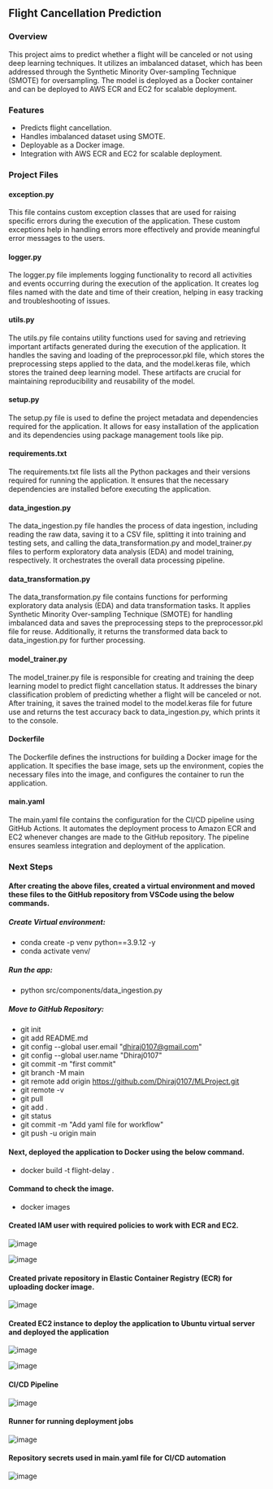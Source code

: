 ## Flight Cancellation Prediction


### Overview

This project aims to predict whether a flight will be canceled or not using deep learning techniques. It utilizes an imbalanced dataset, which has been addressed through the Synthetic Minority Over-sampling Technique (SMOTE) for oversampling. The model is deployed as a Docker container and can be deployed to AWS ECR and EC2 for scalable deployment.


### Features

- Predicts flight cancellation.
- Handles imbalanced dataset using SMOTE.
- Deployable as a Docker image.
- Integration with AWS ECR and EC2 for scalable deployment.


### Project Files

#### exception.py

This file contains custom exception classes that are used for raising specific errors during the execution of the application. These custom exceptions help in handling errors more effectively and provide meaningful error messages to the users.

#### logger.py

The logger.py file implements logging functionality to record all activities and events occurring during the execution of the application. It creates log files named with the date and time of their creation, helping in easy tracking and troubleshooting of issues.

#### utils.py

The utils.py file contains utility functions used for saving and retrieving important artifacts generated during the execution of the application. It handles the saving and loading of the preprocessor.pkl file, which stores the preprocessing steps applied to the data, and the model.keras file, which stores the trained deep learning model. These artifacts are crucial for maintaining reproducibility and reusability of the model.

#### setup.py

The setup.py file is used to define the project metadata and dependencies required for the application. It allows for easy installation of the application and its dependencies using package management tools like pip.

#### requirements.txt

The requirements.txt file lists all the Python packages and their versions required for running the application. It ensures that the necessary dependencies are installed before executing the application.

#### data_ingestion.py

The data_ingestion.py file handles the process of data ingestion, including reading the raw data, saving it to a CSV file, splitting it into training and testing sets, and calling the data_transformation.py and model_trainer.py files to perform exploratory data analysis (EDA) and model training, respectively. It orchestrates the overall data processing pipeline.

#### data_transformation.py

The data_transformation.py file contains functions for performing exploratory data analysis (EDA) and data transformation tasks. It applies Synthetic Minority Over-sampling Technique (SMOTE) for handling imbalanced data and saves the preprocessing steps to the preprocessor.pkl file for reuse. Additionally, it returns the transformed data back to data_ingestion.py for further processing.

#### model_trainer.py

The model_trainer.py file is responsible for creating and training the deep learning model to predict flight cancellation status. It addresses the binary classification problem of predicting whether a flight will be canceled or not. After training, it saves the trained model to the model.keras file for future use and returns the test accuracy back to data_ingestion.py, which prints it to the console.

#### Dockerfile

The Dockerfile defines the instructions for building a Docker image for the application. It specifies the base image, sets up the environment, copies the necessary files into the image, and configures the container to run the application.

#### main.yaml

The main.yaml file contains the configuration for the CI/CD pipeline using GitHub Actions. It automates the deployment process to Amazon ECR and EC2 whenever changes are made to the GitHub repository. The pipeline ensures seamless integration and deployment of the application.


### Next Steps

#### After creating the above files, created a virtual environment and moved these files to the GitHub repository from VSCode using the below commands.

##### Create Virtual environment:
- conda create -p venv python==3.9.12 -y
- conda activate venv/

##### Run the app:
- python src/components/data_ingestion.py

##### Move to GitHub Repository:
- git init
- git add README.md
- git config --global user.email "dhiraj0107@gmail.com"
- git config --global user.name "Dhiraj0107"
- git commit -m "first commit"
- git branch -M main
- git remote add origin https://github.com/Dhiraj0107/MLProject.git
- git remote -v
- git pull
- git add .
- git status
- git commit -m "Add yaml file for workflow"
- git push -u origin main

#### Next, deployed the application to Docker using the below command.
- docker build -t flight-delay .

#### Command to check the image.
- docker images

#### Created IAM user with required policies to work with ECR and EC2.

![image](https://github.com/Dhiraj0107/MLProject/assets/118677714/f25998f7-fb42-4512-ad12-e84f2f7cadb2)

![image](https://github.com/Dhiraj0107/MLProject/assets/118677714/607e4331-4ae6-4be0-bd58-4b5a3dffdee2)

#### Created private repository in Elastic Container Registry (ECR) for uploading docker image.

![image](https://github.com/Dhiraj0107/MLProject/assets/118677714/eae2694e-5a85-45fc-baa9-4360ab9a84d3)

#### Created EC2 instance to deploy the application to Ubuntu virtual server and deployed the application

![image](https://github.com/Dhiraj0107/MLProject/assets/118677714/a3b7f043-8a92-4975-9506-d6377896e4f4)

![image](https://github.com/Dhiraj0107/MLProject/assets/118677714/58c9e87d-99f6-4e71-aeb5-e193b32ab188)

#### CI/CD Pipeline

![image](https://github.com/Dhiraj0107/MLProject/assets/118677714/8c079991-e36a-451f-b7b0-8924c9637ea0)

#### Runner for running deployment jobs

![image](https://github.com/Dhiraj0107/MLProject/assets/118677714/dfe913f8-b4a7-44f9-a31c-334139c459d7)

#### Repository secrets used in main.yaml file for CI/CD automation

![image](https://github.com/Dhiraj0107/MLProject/assets/118677714/172b6ffc-a132-4524-b3e0-aa0bdd125fa0)




